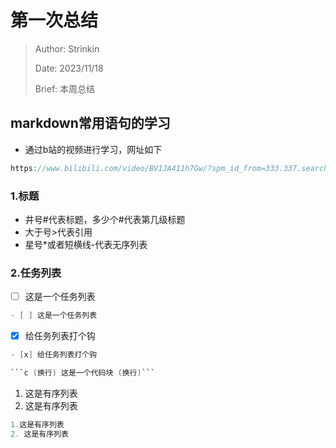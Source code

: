 # 第一次总结

> Author: Strinkin
> 
> Date: 2023/11/18
> 
> Brief: 本周总结 

## markdown常用语句的学习
* 通过b站的视频进行学习，网址如下
```c
https://www.bilibili.com/video/BV1JA411h7Gw/?spm_id_from=333.337.search-card.all.click
```
### 1.标题
* 井号#代表标题，多少个#代表第几级标题
* 大于号>代表引用
* 星号*或者短横线-代表无序列表
### 2.任务列表
- [ ] 这是一个任务列表
```c
- [ ] 这是一个任务列表
```
- [x] 给任务列表打个钩
```c
- [x] 给任务列表打个钩
```
```c
```c (换行) 这是一个代码块 (换行)```
```

1. 这是有序列表
2. 这是有序列表
```c
1.这是有序列表
2. 这是有序列表
```

